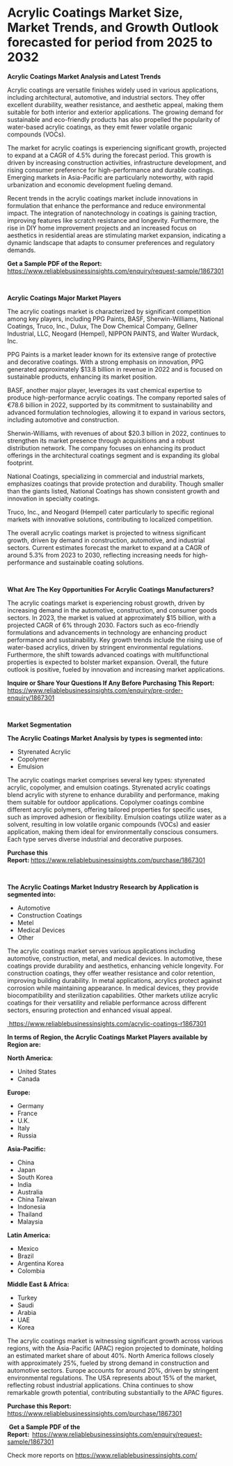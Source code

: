 <p><h1>Acrylic Coatings Market Size, Market Trends, and Growth Outlook forecasted for period from 2025 to 2032</h1></p><p><strong>Acrylic Coatings Market Analysis and Latest Trends</strong></p>
<p><p>Acrylic coatings are versatile finishes widely used in various applications, including architectural, automotive, and industrial sectors. They offer excellent durability, weather resistance, and aesthetic appeal, making them suitable for both interior and exterior applications. The growing demand for sustainable and eco-friendly products has also propelled the popularity of water-based acrylic coatings, as they emit fewer volatile organic compounds (VOCs).</p><p>The market for acrylic coatings is experiencing significant growth, projected to expand at a CAGR of 4.5% during the forecast period. This growth is driven by increasing construction activities, infrastructure development, and rising consumer preference for high-performance and durable coatings. Emerging markets in Asia-Pacific are particularly noteworthy, with rapid urbanization and economic development fueling demand.</p><p>Recent trends in the acrylic coatings market include innovations in formulation that enhance the performance and reduce environmental impact. The integration of nanotechnology in coatings is gaining traction, improving features like scratch resistance and longevity. Furthermore, the rise in DIY home improvement projects and an increased focus on aesthetics in residential areas are stimulating market expansion, indicating a dynamic landscape that adapts to consumer preferences and regulatory demands.</p></p>
<p><strong>Get a Sample PDF of the Report:&nbsp;</strong> <a href="https://www.reliablebusinessinsights.com/enquiry/request-sample/1867301?utm_campaign=3074&utm_medium=2&utm_source=Github&utm_content=ia&utm_term=01042025&utm_id=acrylic-coatings">https://www.reliablebusinessinsights.com/enquiry/request-sample/1867301</a></p>
<p>&nbsp;</p>
<p><strong>Acrylic Coatings Major Market Players</strong></p>
<p><p>The acrylic coatings market is characterized by significant competition among key players, including PPG Paints, BASF, Sherwin-Williams, National Coatings, Truco, Inc., Dulux, The Dow Chemical Company, Gellner Industrial, LLC, Neogard (Hempel), NIPPON PAINTS, and Walter Wurdack, Inc. </p><p>PPG Paints is a market leader known for its extensive range of protective and decorative coatings. With a strong emphasis on innovation, PPG generated approximately $13.8 billion in revenue in 2022 and is focused on sustainable products, enhancing its market position.</p><p>BASF, another major player, leverages its vast chemical expertise to produce high-performance acrylic coatings. The company reported sales of €78.6 billion in 2022, supported by its commitment to sustainability and advanced formulation technologies, allowing it to expand in various sectors, including automotive and construction.</p><p>Sherwin-Williams, with revenues of about $20.3 billion in 2022, continues to strengthen its market presence through acquisitions and a robust distribution network. The company focuses on enhancing its product offerings in the architectural coatings segment and is expanding its global footprint.</p><p>National Coatings, specializing in commercial and industrial markets, emphasizes coatings that provide protection and durability. Though smaller than the giants listed, National Coatings has shown consistent growth and innovation in specialty coatings.</p><p>Truco, Inc., and Neogard (Hempel) cater particularly to specific regional markets with innovative solutions, contributing to localized competition. </p><p>The overall acrylic coatings market is projected to witness significant growth, driven by demand in construction, automotive, and industrial sectors. Current estimates forecast the market to expand at a CAGR of around 5.3% from 2023 to 2030, reflecting increasing needs for high-performance and sustainable coating solutions.</p></p>
<p>&nbsp;</p>
<p><strong>What Are The Key Opportunities For Acrylic Coatings Manufacturers?</strong></p>
<p><p>The acrylic coatings market is experiencing robust growth, driven by increasing demand in the automotive, construction, and consumer goods sectors. In 2023, the market is valued at approximately $15 billion, with a projected CAGR of 6% through 2030. Factors such as eco-friendly formulations and advancements in technology are enhancing product performance and sustainability. Key growth trends include the rising use of water-based acrylics, driven by stringent environmental regulations. Furthermore, the shift towards advanced coatings with multifunctional properties is expected to bolster market expansion. Overall, the future outlook is positive, fueled by innovation and increasing market applications.</p></p>
<p><strong>Inquire or Share Your Questions If Any Before Purchasing This Report:</strong> <a href="https://www.reliablebusinessinsights.com/enquiry/pre-order-enquiry/1867301?utm_campaign=3074&utm_medium=2&utm_source=Github&utm_content=ia&utm_term=01042025&utm_id=acrylic-coatings">https://www.reliablebusinessinsights.com/enquiry/pre-order-enquiry/1867301</a></p>
<p>&nbsp;</p>
<p><strong>Market Segmentation</strong></p>
<p><strong>The Acrylic Coatings Market Analysis by types is segmented into:</strong></p>
<p><ul><li>Styrenated Acrylic</li><li>Copolymer</li><li>Emulsion</li></ul></p>
<p><p>The acrylic coatings market comprises several key types: styrenated acrylic, copolymer, and emulsion coatings. Styrenated acrylic coatings blend acrylic with styrene to enhance durability and performance, making them suitable for outdoor applications. Copolymer coatings combine different acrylic polymers, offering tailored properties for specific uses, such as improved adhesion or flexibility. Emulsion coatings utilize water as a solvent, resulting in low volatile organic compounds (VOCs) and easier application, making them ideal for environmentally conscious consumers. Each type serves diverse industrial and decorative purposes.</p></p>
<p><strong>Purchase this Report:&nbsp;</strong><a href="https://www.reliablebusinessinsights.com/purchase/1867301?utm_campaign=3074&utm_medium=2&utm_source=Github&utm_content=ia&utm_term=01042025&utm_id=acrylic-coatings">https://www.reliablebusinessinsights.com/purchase/1867301</a></p>
<p>&nbsp;</p>
<p><strong>The Acrylic Coatings Market Industry Research by Application is segmented into:</strong></p>
<p><ul><li>Automotive</li><li>Construction Coatings</li><li>Metel</li><li>Medical Devices</li><li>Other</li></ul></p>
<p><p>The acrylic coatings market serves various applications including automotive, construction, metal, and medical devices. In automotive, these coatings provide durability and aesthetics, enhancing vehicle longevity. For construction coatings, they offer weather resistance and color retention, improving building durability. In metal applications, acrylics protect against corrosion while maintaining appearance. In medical devices, they provide biocompatibility and sterilization capabilities. Other markets utilize acrylic coatings for their versatility and reliable performance across different sectors, ensuring protection and enhanced visual appeal.</p></p>
<p><a href="https://www.reliablebusinessinsights.com/acrylic-coatings-r1867301?utm_campaign=3074&utm_medium=2&utm_source=Github&utm_content=ia&utm_term=01042025&utm_id=acrylic-coatings">&nbsp;https://www.reliablebusinessinsights.com/acrylic-coatings-r1867301</a></p>
<p><strong>In terms of Region, the Acrylic Coatings Market Players available by Region are:</strong></p>
<p>
    <p> <strong> North America: </strong>
        <ul>
            <li>United States</li>
            <li>Canada</li>
        </ul>
        </p> 
    <p> <strong> Europe: </strong>
        <ul>
            <li>Germany</li>
            <li>France</li>
            <li>U.K.</li>
            <li>Italy</li>
            <li>Russia</li>
        </ul>
        </p> 
    <p> <strong> Asia-Pacific: </strong>
        <ul>
            <li>China</li>
            <li>Japan</li>
            <li>South Korea</li>
            <li>India</li>
            <li>Australia</li>
            <li>China Taiwan</li>
            <li>Indonesia</li>
            <li>Thailand</li>
            <li>Malaysia</li>
        </ul>
        </p> 
    <p> <strong> Latin America: </strong>
        <ul>
            <li>Mexico</li>
            <li>Brazil</li>
            <li>Argentina Korea</li>
            <li>Colombia</li>
        </ul>
        </p> 
    <p> <strong> Middle East & Africa: </strong>
        <ul>
            <li>Turkey</li>
            <li>Saudi</li>
            <li>Arabia</li>
            <li>UAE</li>
            <li>Korea</li>
        </ul>
    </p>
    </p>
<p><p>The acrylic coatings market is witnessing significant growth across various regions, with the Asia-Pacific (APAC) region projected to dominate, holding an estimated market share of about 40%. North America follows closely with approximately 25%, fueled by strong demand in construction and automotive sectors. Europe accounts for around 20%, driven by stringent environmental regulations. The USA represents about 15% of the market, reflecting robust industrial applications. China continues to show remarkable growth potential, contributing substantially to the APAC figures.</p></p>
<p><strong>Purchase this Report: </strong><a href="https://www.reliablebusinessinsights.com/purchase/1867301?utm_campaign=3074&utm_medium=2&utm_source=Github&utm_content=ia&utm_term=01042025&utm_id=acrylic-coatings">https://www.reliablebusinessinsights.com/purchase/1867301</a></p>
<p>&nbsp;<strong>Get a Sample PDF of the Report:&nbsp;&nbsp;</strong><a href="https://www.reliablebusinessinsights.com/enquiry/request-sample/1867301?utm_campaign=3074&utm_medium=2&utm_source=Github&utm_content=ia&utm_term=01042025&utm_id=acrylic-coatings">https://www.reliablebusinessinsights.com/enquiry/request-sample/1867301</a></p>
<p><strong></strong></p>
<p>Check more reports on <a href="https://www.reliablebusinessinsights.com/?utm_campaign=3074&utm_medium=2&utm_source=Github&utm_content=ia&utm_term=01042025&utm_id=acrylic-coatings">https://www.reliablebusinessinsights.com/</a></p>